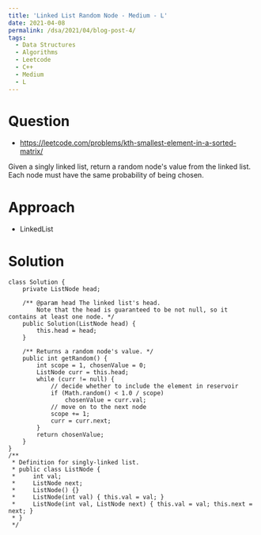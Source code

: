 ```yaml
---
title: 'Linked List Random Node - Medium - L'
date: 2021-04-08
permalink: /dsa/2021/04/blog-post-4/
tags:
  - Data Structures
  - Algorithms
  - Leetcode
  - C++
  - Medium
  - L
---
```


# Question

- https://leetcode.com/problems/kth-smallest-element-in-a-sorted-matrix/

Given a singly linked list, return a random node's value from the linked list. Each node must have the same probability of being chosen.


# Approach

- LinkedList

# Solution
```
class Solution {
    private ListNode head;

    /** @param head The linked list's head.
        Note that the head is guaranteed to be not null, so it contains at least one node. */
    public Solution(ListNode head) {
        this.head = head;
    }

    /** Returns a random node's value. */
    public int getRandom() {
        int scope = 1, chosenValue = 0;
        ListNode curr = this.head;
        while (curr != null) {
            // decide whether to include the element in reservoir
            if (Math.random() < 1.0 / scope)
                chosenValue = curr.val;
            // move on to the next node
            scope += 1;
            curr = curr.next;
        }
        return chosenValue;
    }
}
/**
 * Definition for singly-linked list.
 * public class ListNode {
 *     int val;
 *     ListNode next;
 *     ListNode() {}
 *     ListNode(int val) { this.val = val; }
 *     ListNode(int val, ListNode next) { this.val = val; this.next = next; }
 * }
 */
```